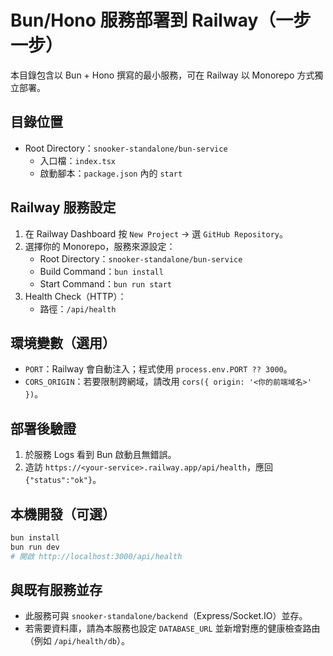 # Bun/Hono 服務部署到 Railway（一步一步）

本目錄包含以 Bun + Hono 撰寫的最小服務，可在 Railway 以 Monorepo 方式獨立部署。

## 目錄位置

- Root Directory：`snooker-standalone/bun-service`
  - 入口檔：`index.tsx`
  - 啟動腳本：`package.json` 內的 `start`

## Railway 服務設定

1. 在 Railway Dashboard 按 `New Project` → 選 `GitHub Repository`。
2. 選擇你的 Monorepo，服務來源設定：
   - Root Directory：`snooker-standalone/bun-service`
   - Build Command：`bun install`
   - Start Command：`bun run start`
3. Health Check（HTTP）：
   - 路徑：`/api/health`

## 環境變數（選用）

- `PORT`：Railway 會自動注入；程式使用 `process.env.PORT ?? 3000`。
- `CORS_ORIGIN`：若要限制跨網域，請改用 `cors({ origin: '<你的前端域名>' })`。

## 部署後驗證

1. 於服務 Logs 看到 Bun 啟動且無錯誤。
2. 造訪 `https://<your-service>.railway.app/api/health`，應回 `{"status":"ok"}`。

## 本機開發（可選）

```bash
bun install
bun run dev
# 開啟 http://localhost:3000/api/health
```

## 與既有服務並存

- 此服務可與 `snooker-standalone/backend`（Express/Socket.IO）並存。
- 若需要資料庫，請為本服務也設定 `DATABASE_URL` 並新增對應的健康檢查路由（例如 `/api/health/db`）。